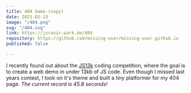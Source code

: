 ```yaml
---
title: 404 Game-(copy)
date: 2021-02-13
image: "/404.png"
svg: "/404.svg"
link: https://jurasic-park.de/404
repository: https://github.com/missing-user/missing-user.github.io
published: false

---
```

I recently found out about the [JS13k](https://js13kgames.com/) coding competition, where the goal is to create a web demo in under 13kb of JS code.
Even though I missed last years contest, I took on it's theme and built a tiny platformer for my 404 page. _*The current record is 45.8 seconds!*_